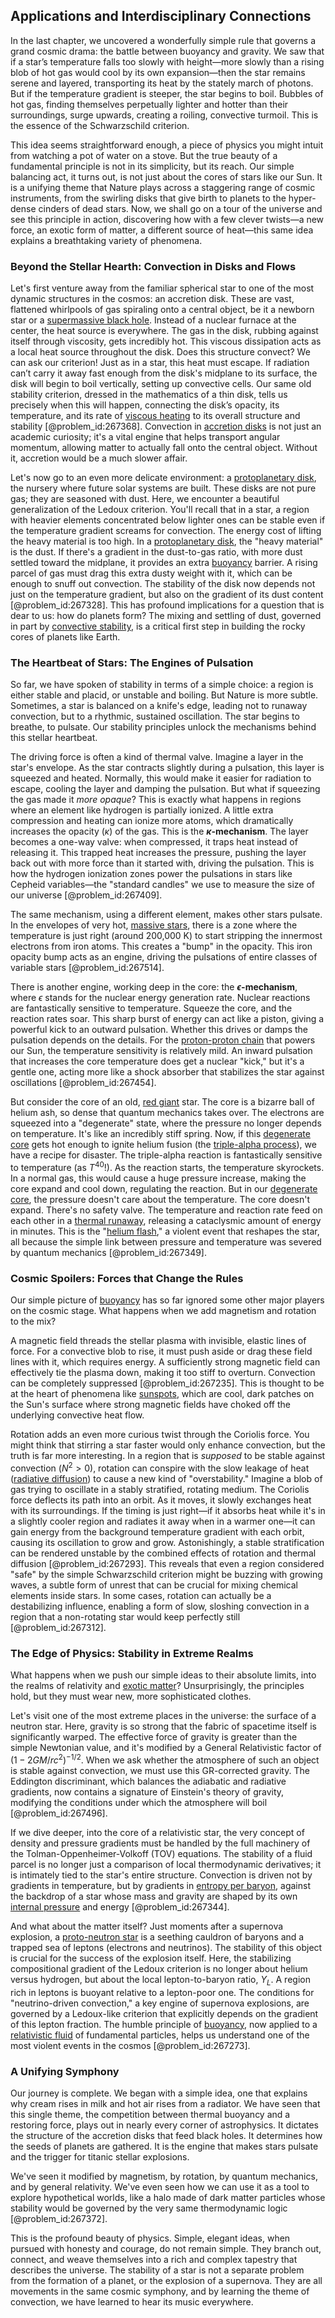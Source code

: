 ## Applications and Interdisciplinary Connections

In the last chapter, we uncovered a wonderfully simple rule that governs a grand cosmic drama: the battle between buoyancy and gravity. We saw that if a star’s temperature falls too slowly with height—more slowly than a rising blob of hot gas would cool by its own expansion—then the star remains serene and layered, transporting its heat by the stately march of photons. But if the temperature gradient is steeper, the star begins to boil. Bubbles of hot gas, finding themselves perpetually lighter and hotter than their surroundings, surge upwards, creating a roiling, convective turmoil. This is the essence of the Schwarzschild criterion.

This idea seems straightforward enough, a piece of physics you might intuit from watching a pot of water on a stove. But the true beauty of a fundamental principle is not in its simplicity, but its reach. Our simple balancing act, it turns out, is not just about the cores of stars like our Sun. It is a unifying theme that Nature plays across a staggering range of cosmic instruments, from the swirling disks that give birth to planets to the hyper-dense cinders of dead stars. Now, we shall go on a tour of the universe and see this principle in action, discovering how with a few clever twists—a new force, an exotic form of matter, a different source of heat—this same idea explains a breathtaking variety of phenomena.

### Beyond the Stellar Hearth: Convection in Disks and Flows

Let's first venture away from the familiar spherical star to one of the most dynamic structures in the cosmos: an accretion disk. These are vast, flattened whirlpools of gas spiraling onto a central object, be it a newborn star or a [supermassive black hole](@article_id:159462). Instead of a nuclear furnace at the center, the heat source is everywhere. The gas in the disk, rubbing against itself through viscosity, gets incredibly hot. This viscous dissipation acts as a local heat source throughout the disk. Does this structure convect? We can ask our criterion! Just as in a star, this heat must escape. If radiation can’t carry it away fast enough from the disk's midplane to its surface, the disk will begin to boil vertically, setting up convective cells. Our same old stability criterion, dressed in the mathematics of a thin disk, tells us precisely when this will happen, connecting the disk’s opacity, its temperature, and its rate of [viscous heating](@article_id:161152) to its overall structure and stability [@problem_id:267368]. Convection in [accretion disks](@article_id:159479) is not just an academic curiosity; it's a vital engine that helps transport angular momentum, allowing matter to actually fall onto the central object. Without it, accretion would be a much slower affair.

Let's now go to an even more delicate environment: a [protoplanetary disk](@article_id:157566), the nursery where future solar systems are built. These disks are not pure gas; they are seasoned with dust. Here, we encounter a beautiful generalization of the Ledoux criterion. You'll recall that in a star, a region with heavier elements concentrated below lighter ones can be stable even if the temperature gradient screams for convection. The energy cost of lifting the heavy material is too high. In a [protoplanetary disk](@article_id:157566), the "heavy material" is the dust. If there's a gradient in the dust-to-gas ratio, with more dust settled toward the midplane, it provides an extra [buoyancy](@article_id:138491) barrier. A rising parcel of gas must drag this extra dusty weight with it, which can be enough to snuff out convection. The stability of the disk now depends not just on the temperature gradient, but also on the gradient of its dust content [@problem_id:267328]. This has profound implications for a question that is dear to us: how do planets form? The mixing and settling of dust, governed in part by [convective stability](@article_id:152457), is a critical first step in building the rocky cores of planets like Earth.

### The Heartbeat of Stars: The Engines of Pulsation

So far, we have spoken of stability in terms of a simple choice: a region is either stable and placid, or unstable and boiling. But Nature is more subtle. Sometimes, a star is balanced on a knife's edge, leading not to runaway convection, but to a rhythmic, sustained oscillation. The star begins to breathe, to pulsate. Our stability principles unlock the mechanisms behind this stellar heartbeat.

The driving force is often a kind of thermal valve. Imagine a layer in the star's envelope. As the star contracts slightly during a pulsation, this layer is squeezed and heated. Normally, this would make it easier for radiation to escape, cooling the layer and damping the pulsation. But what if squeezing the gas made it *more opaque*? This is exactly what happens in regions where an element like hydrogen is partially ionized. A little extra compression and heating can ionize more atoms, which dramatically increases the opacity ($\kappa$) of the gas. This is the **$\kappa$-mechanism**. The layer becomes a one-way valve: when compressed, it traps heat instead of releasing it. This trapped heat increases the pressure, pushing the layer back out with more force than it started with, driving the pulsation. This is how the hydrogen ionization zones power the pulsations in stars like Cepheid variables—the "standard candles" we use to measure the size of our universe [@problem_id:267409].

The same mechanism, using a different element, makes other stars pulsate. In the envelopes of very hot, [massive stars](@article_id:159390), there is a zone where the temperature is just right (around 200,000 K) to start stripping the innermost electrons from iron atoms. This creates a "bump" in the opacity. This iron opacity bump acts as an engine, driving the pulsations of entire classes of variable stars [@problem_id:267514].

There is another engine, working deep in the core: the **$\epsilon$-mechanism**, where $\epsilon$ stands for the nuclear energy generation rate. Nuclear reactions are fantastically sensitive to temperature. Squeeze the core, and the reaction rates soar. This sharp burst of energy can act like a piston, giving a powerful kick to an outward pulsation. Whether this drives or damps the pulsation depends on the details. For the [proton-proton chain](@article_id:160156) that powers our Sun, the temperature sensitivity is relatively mild. An inward pulsation that increases the core temperature does get a nuclear "kick," but it's a gentle one, acting more like a shock absorber that stabilizes the star against oscillations [@problem_id:267454].

But consider the core of an old, [red giant](@article_id:158245) star. The core is a bizarre ball of helium ash, so dense that quantum mechanics takes over. The electrons are squeezed into a "degenerate" state, where the pressure no longer depends on temperature. It's like an incredibly stiff spring. Now, if this [degenerate core](@article_id:161622) gets hot enough to ignite helium fusion (the [triple-alpha process](@article_id:161181)), we have a recipe for disaster. The triple-alpha reaction is fantastically sensitive to temperature (as $T^{40}$!). As the reaction starts, the temperature skyrockets. In a normal gas, this would cause a huge pressure increase, making the core expand and cool down, regulating the reaction. But in our [degenerate core](@article_id:161622), the pressure doesn't care about the temperature. The core doesn't expand. There's no safety valve. The temperature and reaction rate feed on each other in a [thermal runaway](@article_id:144248), releasing a cataclysmic amount of energy in minutes. This is the "[helium flash](@article_id:161185)," a violent event that reshapes the star, all because the simple link between pressure and temperature was severed by quantum mechanics [@problem_id:267349].

### Cosmic Spoilers: Forces that Change the Rules

Our simple picture of [buoyancy](@article_id:138491) has so far ignored some other major players on the cosmic stage. What happens when we add magnetism and rotation to the mix?

A magnetic field threads the stellar plasma with invisible, elastic lines of force. For a convective blob to rise, it must push aside or drag these field lines with it, which requires energy. A sufficiently strong magnetic field can effectively tie the plasma down, making it too stiff to overturn. Convection can be completely suppressed [@problem_id:267235]. This is thought to be at the heart of phenomena like [sunspots](@article_id:190532), which are cool, dark patches on the Sun's surface where strong magnetic fields have choked off the underlying convective heat flow.

Rotation adds an even more curious twist through the Coriolis force. You might think that stirring a star faster would only enhance convection, but the truth is far more interesting. In a region that is *supposed* to be stable against convection ($N^2 > 0$), rotation can conspire with the slow leakage of heat ([radiative diffusion](@article_id:157907)) to cause a new kind of "overstability." Imagine a blob of gas trying to oscillate in a stably stratified, rotating medium. The Coriolis force deflects its path into an orbit. As it moves, it slowly exchanges heat with its surroundings. If the timing is just right—if it absorbs heat while it's in a slightly cooler region and radiates it away when in a warmer one—it can gain energy from the background temperature gradient with each orbit, causing its oscillation to grow and grow. Astonishingly, a stable stratification can be rendered unstable by the combined effects of rotation and thermal diffusion [@problem_id:267293]. This reveals that even a region considered "safe" by the simple Schwarzschild criterion might be buzzing with growing waves, a subtle form of unrest that can be crucial for mixing chemical elements inside stars. In some cases, rotation can actually be a destabilizing influence, enabling a form of slow, sloshing convection in a region that a non-rotating star would keep perfectly still [@problem_id:267312].

### The Edge of Physics: Stability in Extreme Realms

What happens when we push our simple ideas to their absolute limits, into the realms of relativity and [exotic matter](@article_id:199166)? Unsurprisingly, the principles hold, but they must wear new, more sophisticated clothes.

Let's visit one of the most extreme places in the universe: the surface of a neutron star. Here, gravity is so strong that the fabric of spacetime itself is significantly warped. The effective force of gravity is greater than the simple Newtonian value, and it's modified by a General Relativistic factor of $(1 - 2GM/rc^2)^{-1/2}$. When we ask whether the atmosphere of such an object is stable against convection, we must use this GR-corrected gravity. The Eddington discriminant, which balances the adiabatic and radiative gradients, now contains a signature of Einstein's theory of gravity, modifying the conditions under which the atmosphere will boil [@problem_id:267496].

If we dive deeper, into the core of a relativistic star, the very concept of density and pressure gradients must be handled by the full machinery of the Tolman-Oppenheimer-Volkoff (TOV) equations. The stability of a fluid parcel is no longer just a comparison of local thermodynamic derivatives; it is intimately tied to the star's entire structure. Convection is driven not by gradients in temperature, but by gradients in [entropy per baryon](@article_id:158298), against the backdrop of a star whose mass and gravity are shaped by its own [internal pressure](@article_id:153202) and energy [@problem_id:267344].

And what about the matter itself? Just moments after a supernova explosion, a [proto-neutron star](@article_id:159805) is a seething cauldron of baryons and a trapped sea of leptons (electrons and neutrinos). The stability of this object is crucial for the success of the explosion itself. Here, the stabilizing compositional gradient of the Ledoux criterion is no longer about helium versus hydrogen, but about the local lepton-to-baryon ratio, $Y_L$. A region rich in leptons is buoyant relative to a lepton-poor one. The conditions for "neutrino-driven convection," a key engine of supernova explosions, are governed by a Ledoux-like criterion that explicitly depends on the gradient of this lepton fraction. The humble principle of [buoyancy](@article_id:138491), now applied to a [relativistic fluid](@article_id:182218) of fundamental particles, helps us understand one of the most violent events in the cosmos [@problem_id:267273].

### A Unifying Symphony

Our journey is complete. We began with a simple idea, one that explains why cream rises in milk and hot air rises from a radiator. We have seen that this single theme, the competition between thermal buoyancy and a restoring force, plays out in nearly every corner of astrophysics. It dictates the structure of the accretion disks that feed black holes. It determines how the seeds of planets are gathered. It is the engine that makes stars pulsate and the trigger for titanic stellar explosions.

We've seen it modified by magnetism, by rotation, by quantum mechanics, and by general relativity. We've even seen how we can use it as a tool to explore hypothetical worlds, like a halo made of dark matter particles whose stability would be governed by the very same thermodynamic logic [@problem_id:267372].

This is the profound beauty of physics. Simple, elegant ideas, when pursued with honesty and courage, do not remain simple. They branch out, connect, and weave themselves into a rich and complex tapestry that describes the universe. The stability of a star is not a separate problem from the formation of a planet, or the explosion of a supernova. They are all movements in the same cosmic symphony, and by learning the theme of convection, we have learned to hear its music everywhere.